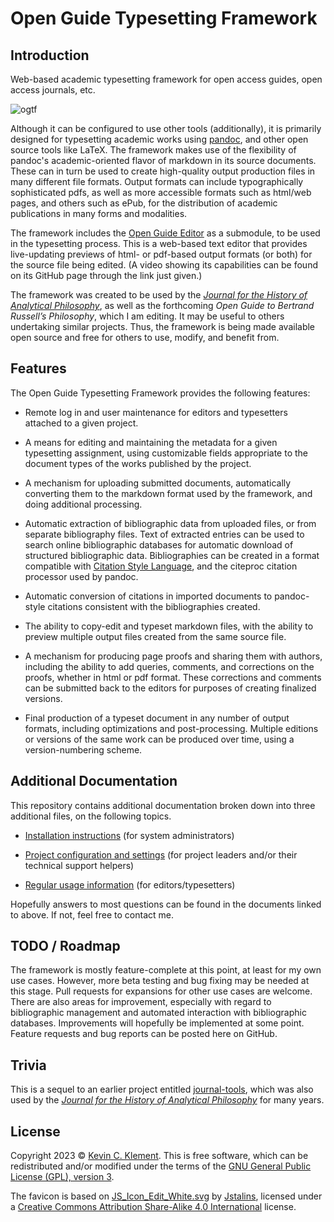# Open Guide Typesetting Framework

## Introduction

Web-based academic typesetting framework for open access guides, open access journals, etc.

![ogtf](https://github.com/frabjous/open-guide-typesetting-framework/assets/305948/f66dcc1f-59f1-4ed9-a7e8-91e65bb5a157)

Although it can be configured to use other tools (additionally), it is primarily designed for typesetting academic works using [pandoc](https://pandoc.org/), and other open source tools like LaTeX.
The framework makes use of the flexibility of pandoc's academic-oriented flavor of markdown in its source documents.
These can in turn be used to create high-quality output production files in many different file formats.
Output formats can include typographically sophisticated pdfs, as well as more accessible formats such as html/web pages, and others such as ePub, for the distribution of academic publications in many forms and modalities.

The framework includes the [Open Guide Editor](https://github.com/frabjous/open-guide-editor) as a submodule, to be used in the typesetting process.
This is a web-based text editor that provides live-updating previews of html- or pdf-based output formats (or both) for the source file being edited.
(A video showing its capabilities can be found on its GitHub page through the link just given.)

The framework was created to be used by the [*Journal for the History of Analytical Philosophy*](https://jhaponline.org), as well as the forthcoming *Open Guide to Bertrand Russell’s Philosophy*, which I am editing.
It may be useful to others undertaking similar projects.
Thus, the framework is being made available open source and free for others to use, modify, and benefit from.

## Features

The Open Guide Typesetting Framework provides the following features:

* Remote log in and user maintenance for editors and typesetters attached to a given project.

* A means for editing and maintaining the metadata for a given typesetting assignment, using customizable fields appropriate to the document types of the works published by the project.

* A mechanism for uploading submitted documents, automatically converting them to the markdown format used by the framework, and doing additional processing.

* Automatic extraction of bibliographic data from uploaded files, or from separate bibliography files. Text of extracted entries can be used to search online bibliographic databases for automatic download of structured bibliographic data. Bibliographies can be created in a format compatible with [Citation Style Language](https://citationstyles.org/), and the citeproc citation processor used by pandoc.

* Automatic conversion of citations in imported documents to pandoc-style citations consistent with the bibliographies created.

* The ability to copy-edit and typeset markdown files, with the ability to preview multiple output files created from the same source file.

* A mechanism for producing page proofs and sharing them with authors, including the ability to add queries, comments, and corrections on the proofs, whether in html or pdf format. These corrections and comments can be submitted back to the editors for purposes of creating finalized versions.

* Final production of a typeset document in any number of output formats, including optimizations and post-processing. Multiple editions or versions of the same work can be produced over time, using a version-numbering scheme.

## Additional Documentation

This repository contains additional documentation broken down into three additional files, on the following topics.

* [Installation instructions](https://github.com/frabjous/open-guide-typesetting-framework/blob/main/doc/installation.md) (for system administrators)

* [Project configuration and settings](https://github.com/frabjous/open-guide-typesetting-framework/blob/main/doc/configuration.md) (for project leaders and/or their technical support helpers)

* [Regular usage information](https://github.com/frabjous/open-guide-typesetting-framework/blob/main/doc/usage.md) (for editors/typesetters)

Hopefully answers to most questions can be found in the documents linked to above. If not, feel free to contact me.

## TODO / Roadmap

The framework is mostly feature-complete at this point, at least for my own use cases.
However, more beta testing and bug fixing may be needed at this stage.
Pull requests for expansions for other use cases are welcome.
There are also areas for improvement, especially with regard to bibliographic management and automated interaction with bibliographic databases.
Improvements will hopefully be implemented at some point.
Feature requests and bug reports can be posted here on GitHub.

## Trivia

This is a sequel to an earlier project entitled [journal-tools](https://bitbucket.org/frabjous/journal-tools), which was also used by the [*Journal for the History of Analytical Philosophy*](https://jhaponline.org) for many years.

## License

Copyright 2023 © [Kevin C. Klement](https://people.umass.edu/klement). This is free software, which can be redistributed and/or modified under the terms of the [GNU General Public License (GPL), version 3](https://www.gnu.org/licenses/gpl.html).

The favicon is based on [JS_Icon_Edit_White.svg](https://commons.wikimedia.org/wiki/File:JS_Icon_Edit_White.svg) by [Jstalins](https://commons.wikimedia.org/wiki/User:Stalinsunnykvj), licensed under a [Creative Commons Attribution Share-Alike 4.0 International](https://creativecommons.org/licenses/by-sa/4.0/deed.en) license.
